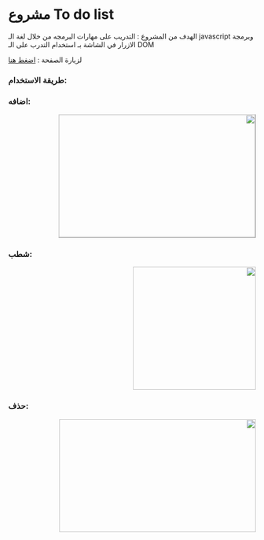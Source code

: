 



# مشروع To do list 


الهدف من المشروع :
التدريب على مهارات البرمجه من خلال لغة الـ javascript وبرمجة الازرار في الشاشة
بـ استخدام التدرب على الـ DOM  

لزيارة الصفحة : [اضغط هنا](https://fai98.github.io/FAYToDoList/)

<h3 > طريقة الاستخدام:</h3>
<h3> اضافه:</h3>
<div dir="rtl"><img src="https://github.com/fai98/FAYToDoList/assets/80738281/fd0042f2-ce31-4c3f-bad9-74893c73b31a" width="400" height="250" style="border-style: outset ;  border-width: 1px;"></div>
<h3> شطب:</h3>
<div dir="rtl"><img src="https://github.com/fai98/FAYToDoList/assets/80738281/a66fb494-551f-4d13-9534-6172d3e10c38" height="250"></div>

<h3> حذف:</h3>
  <div dir="rtl"><img src="https://github.com/fai98/FAYToDoList/assets/80738281/28864450-b119-4e40-a005-dca318c50b28" width="400" height="230"></div>

  
